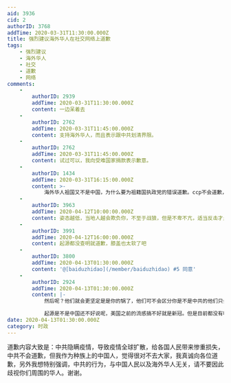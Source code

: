 ```yaml
---
aid: 3936
cid: 2
authorID: 3768
addTime: 2020-03-31T11:30:00.000Z
title: 强烈建议海外华人在社交网络上道歉
tags:
    - 强烈建议
    - 海外华人
    - 社交
    - 道歉
    - 网络
comments:
    -
        authorID: 2939
        addTime: 2020-03-31T11:30:00.000Z
        content: 一边呆着去
    -
        authorID: 2762
        addTime: 2020-03-31T11:45:00.000Z
        content: 支持海外华人，而且表示跟中共划清界限。
    -
        authorID: 2762
        addTime: 2020-03-31T11:45:00.000Z
        content: 试过可以，我向受难国家捐款表示歉意。
    -
        authorID: 1434
        addTime: 2020-03-31T16:15:00.000Z
        content: >-
            海外华人祖国又不是中国，为什么要为祖籍国执政党的错误道歉。ccp不会道歉，跟华人有什么关系，不要总把华人和中国联系在一起，华人虽然带上一个华字，但跟中国没啥关系了。华侨才是中国人。
    -
        authorID: 3963
        addTime: 2020-04-12T10:00:00.000Z
        content: 姿态越低，当地人越会欺负你，不至于战狼，但是不卑不亢，适当反击才是华人不被迫害的保障。 道歉就算了，不如设立个感恩节，纪念因为疫情死的人
    -
        authorID: 3991
        addTime: 2020-04-12T16:00:00.000Z
        content: 起源都没查明就道歉，膝盖也太软了吧
    -
        authorID: 3800
        addTime: 2020-04-13T01:30:00.000Z
        content: '@[baiduzhidao](/member/baiduzhidao) #5 同意'
    -
        authorID: 2924
        addTime: 2020-04-13T01:30:00.000Z
        content: |-
            然后呢？他们就会更坚定是是你的锅了，他们可不会区分你是不是中共的他们只会看你是不是黄皮肤黑眼睛，该杀一样杀，别傻了。

            起源是不是中国还不好说呢，美国之前的流感搞不好就是新冠。但是目前都没有明确。
date: 2020-04-13T01:30:00.000Z
category: 时政
---
```


道歉内容大致是：中共隐瞒疫情，导致疫情全球扩散，给各国人民带来惨重损失，中共不会道歉，但我作为种族上的中国人，觉得很对不去大家，我真诚向各位道歉，另外我想特别强调，中共的行为，与中国人民以及海外华人无关，请不要因此歧视你们周围的华人。谢谢。
